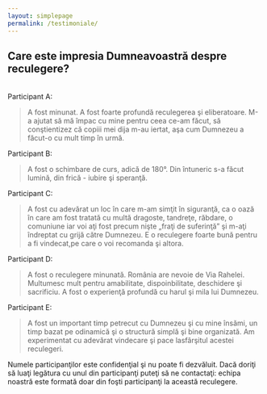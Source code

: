 ```yaml
---
layout: simplepage
permalink: /testimoniale/
---
```

<h2>Care este impresia Dumneavoastră despre reculegere?</h2><br>
Participant A:<br>
<blockquote>A fost minunat. A fost foarte profundă reculegerea şi eliberatoare. M-a ajutat să mă împac cu mine pentru ceea ce-am făcut, să conştientizez că copiii mei dija m-au iertat, aşa cum Dumnezeu a făcut-o cu mult timp în urmă.</blockquote>
Participant B:<br>
<blockquote>A fost o schimbare de curs, adică de 180°. Din întuneric s-a făcut lumină, din frică - iubire şi speranţă.</blockquote>
Participant C:
<blockquote>A fost cu adevărat un loc în care m-am simţit în siguranţă, ca o oază în care am fost tratată cu multă dragoste, tandreţe, răbdare, o comuniune iar voi aţi fost precum nişte „fraţi de suferinţă” şi m-aţi îndreptat cu grijă către Dumnezeu. E o reculegere foarte bună pentru a fi vindecat,pe care o voi recomanda şi altora.</blockquote>
Participant D: 
<blockquote>A fost o reculegere minunată. România are nevoie de Via Rahelei. Multumesc mult pentru amabilitate, dispoinbilitate, deschidere şi sacrificiu. A fost o experienţă profundă cu harul şi mila lui Dumnezeu.</blockquote>
Participant E:
<blockquote>A fost un important timp petrecut cu Dumnezeu şi cu mine însămi, un timp bazat pe odinamică şi o structură simplă şi bine organizată. Am experimentat cu adevărat vindecare şi pace lasfârşitul acestei reculegeri.</blockquote>
Numele participanţilor este confidenţial şi nu poate fi dezvăluit. Dacă doriţi să luaţi legătura cu unul din participanţi puteţi să ne contactaţi: echipa noastră este formată doar din foşti participanţi la această reculegere.